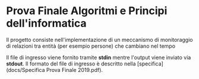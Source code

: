 # Prova Finale Algoritmi e Principi dell'informatica
Il progetto consiste nell'implementazione di un meccanismo di monitoraggio di relazioni tra entità (per esempio persone) che cambiano nel tempo

Il file di ingresso viene fornito tramite **stdin** mentre l'output viene inviato via **stdout**. Il formato del file di ingresso è descritto nella [specifica](docs/Specifica Prova Finale 2019.pdf).
